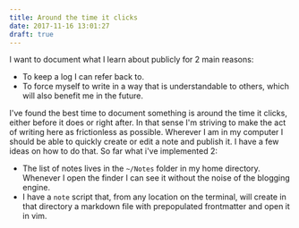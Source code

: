 ```yaml
---
title: Around the time it clicks
date: 2017-11-16 13:01:27
draft: true
---
```


I want to  document what I learn about publicly for 2 main reasons:

- To keep a log I can refer back to.
- To force myself to write in a way that is understandable to others, which will
  also benefit me in the future.

I've found the best time to document something is around the time it clicks,
either before it does or right after. In that sense I'm striving to make the act
of writing here as frictionless as possible. Wherever I am in my computer I
should be able to quickly create or edit a note and publish it. I have a few
ideas on how to do that. So far what i've implemented 2:

- The list of notes lives in the `~/Notes` folder in my home directory.
  Whenever I open the finder I can see it without the noise of the blogging
  engine.
- I have a `note` script that, from any location on the terminal, will create in
  that directory a markdown file with prepopulated frontmatter and open it in
  vim.   

